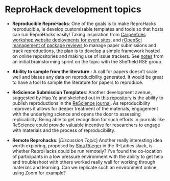 # ReproHack development topics

- **Reproducible ReproHacks**: One of the goals is to make ReproHacks reproducible, ie develop customisable templates and tools so that hosts can run ReproHacks easily! Taking inspiration from [Carpentries workshop website deployments for event sites](https://carpentries.github.io/lesson-example/02-tooling/), and  [rOpenSci management of package reviews ](https://github.com/ropensci/software-review/issues) to manage paper submissions and track reproductions, the plan is to develop a simple framework hosted on online repositories and making use of issue trackers. See [notes](https://hackmd.io/@U2KSpBasRLqM0fN-YALVrw/rJJSSIFhE) from an initial brainstorming sprint on the topic with the Sheffield RSE group.


- **Ability to sample from the literature.**: A call for papers doesn’t scale well and biases any data on reproducibility generated. It would be great to have a tool to sample the literature for papers to reproduce.

- **ReScience Submission Templates**: Another development avenue, suggested by [Hao Ye](https://haoye.us/) and sketched out in [this repository](https://github.com/annakrystalli/ReScience-reprohack) is the ability to publish reproductions in the [ReScience journal](http://rescience.github.io/). As reproducibility improves it allows for deeper treatment of the materials, engagement with the underlying science and opens the door to assessing replicability. Being able to get recognition for such efforts in journals like ReScience could provide valuable incentive for researchers to engage with materials and the process of reproducibility.

- **Remote Reprohacks**: [_Discussion Topic_] Another really interesting idea worth exploring, proposed by [Sina Rüeger](https://sinarueeger.github.io/) in the R-Ladies slack, is whether ReproHacks could be run remotely? I've found the co-location of participants in a low pressure environment with the ability to get help and troubleshoot with others worked really well for working through materials and learning. Can we replicate such an environment online, using Zoom for example?

